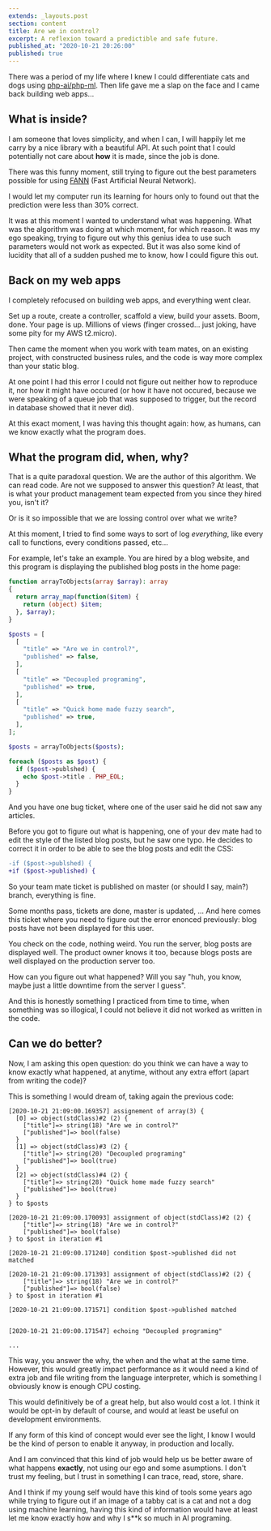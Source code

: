 ```yaml
---
extends: _layouts.post
section: content
title: Are we in control?
excerpt: A reflexion toward a predictible and safe future.
published_at: "2020-10-21 20:26:00"
published: true
---
```


There was a period of my life where I knew I could differentiate cats and dogs using [php-ai/php-ml](https://packagist.org/packages/php-ai/php-ml). Then life gave me a slap on the face and I came back building web apps...

## What is inside?

I am someone that loves simplicity, and when I can, I will happily let me carry by a nice library with a beautiful API. At such point that I could potentially not care about **how** it is made, since the job is done.

There was this funny moment, still trying to figure out the best parameters possible for using [FANN](https://www.php.net/manual/fr/book.fann.php) (Fast Artificial Neural Network).

I would let my computer run its learning for hours only to found out that the prediction were less than 30% correct.

It was at this moment I wanted to understand what was happening. What was the algorithm was doing at which moment, for which reason. It was my ego speaking, trying to figure out why this genius idea to use such parameters would not work as expected. But it was also some kind of lucidity that all of a sudden pushed me to know, how I could figure this out.

## Back on my web apps

I completely refocused on building web apps, and everything went clear.

Set up a route, create a controller, scaffold a view, build your assets. Boom, done. Your page is up. Millions of views (finger crossed... just joking, have some pity for my AWS t2.micro).

Then came the moment when you work with team mates, on an existing project, with constructed business rules, and the code is way more complex than your static blog.

At one point I had this error I could not figure out neither how to reproduce it, nor how it might have occured (or how it have not occured, because we were speaking of a queue job that was supposed to trigger, but the record in database showed that it never did).

At this exact moment, I was having this thought again: how, as humans, can we know exactly what the program does.

## What the program did, when, why?

That is a quite paradoxal question. We are the author of this algorithm. We can read code. Are not we supposed to answer this question? At least, that is what your product management team expected from you since they hired you, isn't it?

Or is it so impossible that we are lossing control over what we write?

At this moment, I tried to find some ways to sort of log _everything_, like every call to functions, every conditions passed, etc...

For example, let's take an example. You are hired by a blog website, and this program is displaying the published blog posts in the home page:

```php
function arrayToObjects(array $array): array
{
  return array_map(function($item) {
    return (object) $item;
  }, $array);
}

$posts = [
  [
    "title" => "Are we in control?",
    "published" => false,
  ],
  [
    "title" => "Decoupled programing",
    "published" => true,
  ],
  [
    "title" => "Quick home made fuzzy search",
    "published" => true,
  ],
];

$posts = arrayToObjects($posts);

foreach ($posts as $post) {
  if ($post->publshed) {
    echo $post->title . PHP_EOL;
  }
}
```

And you have one bug ticket, where one of the user said he did not saw any articles.

Before you got to figure out what is happening, one of your dev mate had to edit the style of the listed blog posts, but he saw one typo. He decides to correct it in order to be able to see the blog posts and edit the CSS:

```diff
-if ($post->publshed) {
+if ($post->published) {
```

So your team mate ticket is published on master (or should I say, main?) branch, everything is fine.

Some months pass, tickets are done, master is updated, ... And here comes this ticket where you need to figure out the error enonced previously: blog posts have not been displayed for this user.

You check on the code, nothing weird. You run the server, blog posts are displayed well. The product owner knows it too, because blogs posts are well displayed on the production server too.

How can you figure out what happened? Will you say "huh, you know, maybe just a little downtime from the server I guess".

And this is honestly something I practiced from time to time, when something was so illogical, I could not believe it did not worked as written in the code.

## Can we do better?

Now, I am asking this open question: do you think we can have a way to know exactly what happened, at anytime, without any extra effort (apart from writing the code)?

This is something I would dream of, taking again the previous code:

```
[2020-10-21 21:09:00.169357] assignement of array(3) {
  [0] => object(stdClass)#2 (2) {
    ["title"]=> string(18) "Are we in control?"
    ["published"]=> bool(false)
  }
  [1] => object(stdClass)#3 (2) {
    ["title"]=> string(20) "Decoupled programing"
    ["published"]=> bool(true)
  }
  [2] => object(stdClass)#4 (2) {
    ["title"]=> string(28) "Quick home made fuzzy search"
    ["published"]=> bool(true)
  }
} to $posts

[2020-10-21 21:09:00.170093] assignment of object(stdClass)#2 (2) {
	["title"]=> string(18) "Are we in control?"
	["published"]=> bool(false)
} to $post in iteration #1

[2020-10-21 21:09:00.171240] condition $post->published did not matched

[2020-10-21 21:09:00.171393] assignment of object(stdClass)#2 (2) {
	["title"]=> string(18) "Are we in control?"
	["published"]=> bool(false)
} to $post in iteration #1

[2020-10-21 21:09:00.171571] condition $post->published matched


[2020-10-21 21:09:00.171547] echoing "Decoupled programing"

...
```

This way, you answer the why, the when and the what at the same time. However, this would greatly impact performance as it would need a kind of extra job and file writing from the language interpreter, which is something I obviously know is enough CPU costing.

This would definitively be of a great help, but also would cost a lot. I think it would be opt-in by default of course, and would at least be useful on development environments.

If any form of this kind of concept would ever see the light, I know I would be the kind of person to enable it anyway, in production and locally.

And I am convinced that this kind of job would help us be better aware of what happens **exactly**, not using our ego and some asumptions. I don't trust my feeling, but I trust in something I can trace, read, store, share.

And I think if my young self would have this kind of tools some years ago while trying to figure out if an image of a tabby cat is a cat and not a dog using machine learning, having this kind of information would have at least let me know exactly how and why I s\*\*k so much in AI programing.
